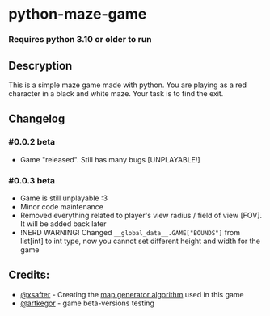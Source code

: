 # python-maze-game
### Requires python 3.10 or older to run

## Descryption
This is a simple maze game made with python. You are playing as a red character in a black and white maze. Your task is to find the exit.

## Changelog
### #0.0.2 beta
- Game "released". Still has many bugs [UNPLAYABLE!]
### #0.0.3 beta
- Game is still unplayable :3
- Minor code maintenance
- Removed everything related to player's view radius / field of view [FOV]. It will be added back later
- !NERD WARNING! Changed `__global_data__.GAME["BOUNDS"]` from list[int] to int type, now you cannot set different height and width for the game

## Credits:
- [@xsafter](https://github.com/xsafter) - Creating the [map generator algorithm](https://github.com/xsafter/map-generator) used in this game
- [@artkegor](https://github.com/artkegor) - game beta-versions testing
